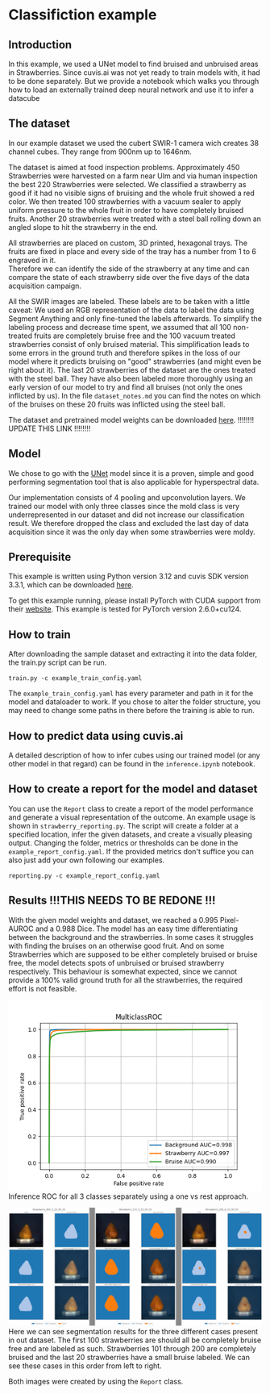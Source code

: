 # Classifiction example

## Introduction

In this example, we used a UNet model to find bruised and unbruised areas in Strawberries.
Since cuvis.ai was not yet ready to train models with, it had to be done separately. But we provide a notebook which
walks you through how to load an externally trained deep neural network and use it to infer a datacube

## The dataset

In our example dataset we used the cubert SWIR-1 camera wich creates 38 channel cubes. They range from 900nm up to
1646nm.

The dataset is aimed at food inspection problems. Approximately 450 Strawberries were harvested on a farm near Ulm and
via human inspection the best 220 Strawberries were selected. We classified a strawberry as good if it had no visible
signs of bruising and the whole fruit showed a red color.
We then treated 100 strawberries with a vacuum sealer to apply uniform pressure to the whole fruit in order to have
completely bruised fruits.
Another 20 strawberries were treated with a steel ball rolling down an angled slope to hit the strawberry in the end.

All strawberries are placed on custom, 3D printed, hexagonal trays. The fruits are fixed in place and every side of the
tray has a number from 1 to 6 engraved in it.  
Therefore we can identify the side of the strawberry at any time and can compare the state of each strawberry side over
the five days of the data acquisition campaign.

All the SWIR images are labeled. These labels are to be taken with a little caveat: We used an RGB representation of
the data to label the data using Segment Anything and only fine-tuned the labels afterwards. To simplify the labeling
process and decrease time spent, we assumed that all 100 non-treated fruits are completely bruise free and the 100
vacuum treated strawberries consist of only bruised material. This simplification leads to some errors in the ground
truth and therefore spikes in the loss of our model where it predicts bruising on "good" strawberries (and might even be
right about it).
The last 20 strawberries of the dataset are the ones treated with the steel ball. They have also been labeled more
thoroughly using an early version of our model to try and find all bruises (not only the ones inflicted by us).
In the file ``dataset_notes.md`` you can find the notes on which of the bruises on these 20 fruits was inflicted using
the steel ball.

The dataset and pretrained model weights can be
downloaded [here](https://drive.google.com/drive/folders/1bTNNSiFBQdPLgFlt3DHt06KmShmeTftj?usp=drive_link). !!!!!!!!
UPDATE THIS LINK !!!!!!!!

## Model

We chose to go with the [UNet](https://arxiv.org/pdf/1505.04597) model since it is a proven, simple and good
performing segmentation tool that is also applicable for hyperspectral data.

Our implementation consists of 4 pooling and upconvolution layers. We trained our model with only three classes since
the mold class is very underrepresented in our dataset and did not increase our classification result. We therefore
dropped the class and excluded the last day of data acquisition since it was the only day when some strawberries were
moldy.

## Prerequisite

This example is written using Python version 3.12 and cuvis SDK version 3.3.1, which can be
downloaded [here](https://cloud.cubert-gmbh.de/s/qpxkyWkycrmBK9m?path=%2FCuvis%203.3.1).

To get this example running, please install PyTorch with CUDA support from
their [website](https://pytorch.org/get-started/locally/). This example is tested for PyTorch version 2.6.0+cu124.

## How to train

After downloading the sample dataset and extracting it into the data folder, the train.py script can be run.

```
train.py -c example_train_config.yaml
```

The `example_train_config.yaml` has every parameter and path in it for the model and dataloader to work.
If you chose to alter the folder structure, you may need to change some paths in there before the training is able to
run.

## How to predict data using cuvis.ai

A detailed description of how to infer cubes using our trained model (or any other model in that regard) can be found in
the `inference.ipynb` notebook.

## How to create a report for the model and dataset

You can use the `Report` class to create a report of the model performance and generate a visual representation of
the outcome. An example usage is shown in `strawberry_reporting.py`.
The script will create a folder at a specified location, infer the given datasets, and create a visually pleasing
output. Changing the folder, metrics or thresholds can be done in the ``example_report_config.yaml``. If the provided
metrics don't suffice you can also just add your own following our examples.

```
reporting.py -c example_report_config.yaml
```

## Results !!!THIS NEEDS TO BE REDONE !!!

With the given model weights and dataset, we reached a 0.995 Pixel-AUROC and a 0.988 Dice. The model has an easy time
differentiating between the background and the strawberries. In some cases it struggles with finding the bruises on an
otherwise good fruit. And on some Strawberries which are supposed to be either completely bruised or bruise free, the
model detects spots of unbruised or bruised strawberry respectively. This behaviour is somewhat expected, since we
cannot provide a 100% valid ground truth for all the strawberries, the required effort is not feasible.

![inference ROC](README_images/auroc.png)
Inference ROC for all 3 classes separately using a one vs rest approach.

![inference result](README_images/model_output.jpg)
Here we can see segmentation results for the three different cases present in out dataset. The first 100 strawberries
are should all be completely bruise free and are labeled as such. Strawberries 101 through 200 are completely bruised
and the last 20 strawberries have a small bruise labeled. We can see these cases in this order from left to right.

Both images were created by using the `Report` class.
